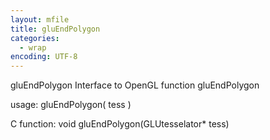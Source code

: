 ```yaml
---
layout: mfile
title: gluEndPolygon
categories:
  - wrap
encoding: UTF-8
---
```


gluEndPolygon  Interface to OpenGL function gluEndPolygon

usage:  gluEndPolygon( tess )

C function:  void gluEndPolygon(GLUtesselator\* tess)